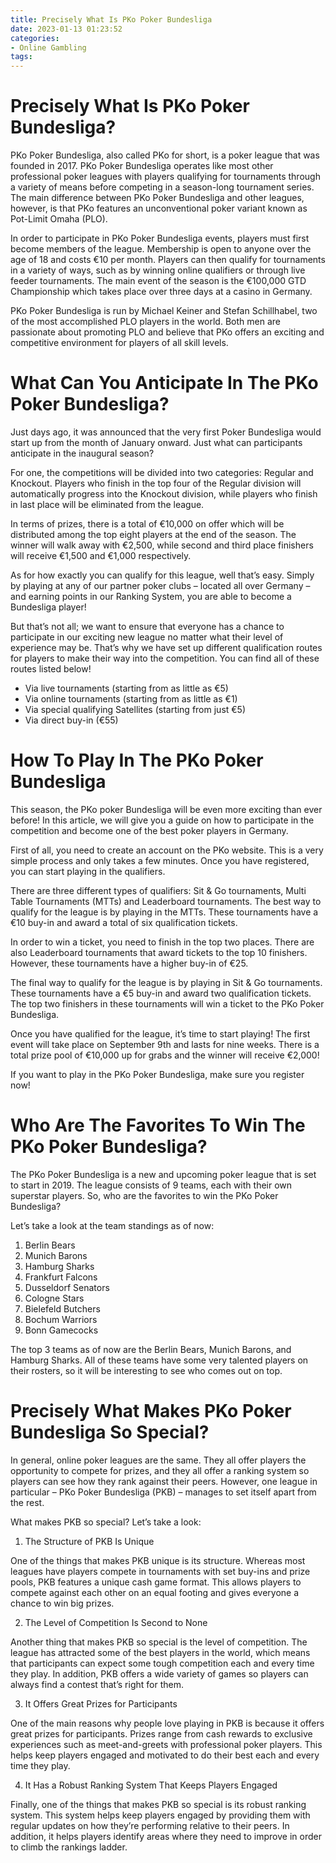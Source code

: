 ```yaml
---
title: Precisely What Is PKo Poker Bundesliga 
date: 2023-01-13 01:23:52
categories:
- Online Gambling
tags:
---
```



#  Precisely What Is PKo Poker Bundesliga? 

PKo Poker Bundesliga, also called PKo for short, is a poker league that was founded in 2017. PKo Poker Bundesliga operates like most other professional poker leagues with players qualifying for tournaments through a variety of means before competing in a season-long tournament series. The main difference between PKo Poker Bundesliga and other leagues, however, is that PKo features an unconventional poker variant known as Pot-Limit Omaha (PLO).

In order to participate in PKo Poker Bundesliga events, players must first become members of the league. Membership is open to anyone over the age of 18 and costs €10 per month. Players can then qualify for tournaments in a variety of ways, such as by winning online qualifiers or through live feeder tournaments. The main event of the season is the €100,000 GTD Championship which takes place over three days at a casino in Germany.

PKo Poker Bundesliga is run by Michael Keiner and Stefan Schillhabel, two of the most accomplished PLO players in the world. Both men are passionate about promoting PLO and believe that PKo offers an exciting and competitive environment for players of all skill levels.

#  What Can You Anticipate In The PKo Poker Bundesliga? 

Just days ago, it was announced that the very first Poker Bundesliga would start up from the month of January onward. Just what can participants anticipate in the inaugural season? 

For one, the competitions will be divided into two categories: Regular and Knockout. Players who finish in the top four of the Regular division will automatically progress into the Knockout division, while players who finish in last place will be eliminated from the league. 

In terms of prizes, there is a total of €10,000 on offer which will be distributed among the top eight players at the end of the season. The winner will walk away with €2,500, while second and third place finishers will receive €1,500 and €1,000 respectively. 

As for how exactly you can qualify for this league, well that’s easy. Simply by playing at any of our partner poker clubs – located all over Germany – and earning points in our Ranking System, you are able to become a Bundesliga player! 

But that’s not all; we want to ensure that everyone has a chance to participate in our exciting new league no matter what their level of experience may be. That’s why we have set up different qualification routes for players to make their way into the competition. You can find all of these routes listed below! 

- Via live tournaments (starting from as little as €5) 
- Via online tournaments (starting from as little as €1) 
- Via special qualifying Satellites (starting from just €5) 
- Via direct buy-in (€55)

#  How To Play In The PKo Poker Bundesliga 

This season, the PKo poker Bundesliga will be even more exciting than ever before! In this article, we will give you a guide on how to participate in the competition and become one of the best poker players in Germany.

First of all, you need to create an account on the PKo website. This is a very simple process and only takes a few minutes. Once you have registered, you can start playing in the qualifiers.

There are three different types of qualifiers: Sit & Go tournaments, Multi Table Tournaments (MTTs) and Leaderboard tournaments. The best way to qualify for the league is by playing in the MTTs. These tournaments have a €10 buy-in and award a total of six qualification tickets.

In order to win a ticket, you need to finish in the top two places. There are also Leaderboard tournaments that award tickets to the top 10 finishers. However, these tournaments have a higher buy-in of €25.

The final way to qualify for the league is by playing in Sit & Go tournaments. These tournaments have a €5 buy-in and award two qualification tickets. The top two finishers in these tournaments will win a ticket to the PKo Poker Bundesliga.

Once you have qualified for the league, it’s time to start playing! The first event will take place on September 9th and lasts for nine weeks. There is a total prize pool of €10,000 up for grabs and the winner will receive €2,000!

If you want to play in the PKo Poker Bundesliga, make sure you register now!

#  Who Are The Favorites To Win The PKo Poker Bundesliga? 

The PKo Poker Bundesliga is a new and upcoming poker league that is set to start in 2019. The league consists of 9 teams, each with their own superstar players. So, who are the favorites to win the PKo Poker Bundesliga?

Let’s take a look at the team standings as of now:
1. Berlin Bears 
2. Munich Barons 
3. Hamburg Sharks 
4. Frankfurt Falcons 
5. Dusseldorf Senators 
6. Cologne Stars 
7. Bielefeld Butchers 
8. Bochum Warriors 
9. Bonn Gamecocks

The top 3 teams as of now are the Berlin Bears, Munich Barons, and Hamburg Sharks. All of these teams have some very talented players on their rosters, so it will be interesting to see who comes out on top.

#  Precisely What Makes PKo Poker Bundesliga So Special?

In general, online poker leagues are the same. They all offer players the opportunity to compete for prizes, and they all offer a ranking system so players can see how they rank against their peers. However, one league in particular – PKo Poker Bundesliga (PKB) – manages to set itself apart from the rest.

What makes PKB so special? Let’s take a look:

1. The Structure of PKB Is Unique

One of the things that makes PKB unique is its structure. Whereas most leagues have players compete in tournaments with set buy-ins and prize pools, PKB features a unique cash game format. This allows players to compete against each other on an equal footing and gives everyone a chance to win big prizes.

2. The Level of Competition Is Second to None

Another thing that makes PKB so special is the level of competition. The league has attracted some of the best players in the world, which means that participants can expect some tough competition each and every time they play. In addition, PKB offers a wide variety of games so players can always find a contest that’s right for them.

3. It Offers Great Prizes for Participants

One of the main reasons why people love playing in PKB is because it offers great prizes for participants. Prizes range from cash rewards to exclusive experiences such as meet-and-greets with professional poker players. This helps keep players engaged and motivated to do their best each and every time they play.

4. It Has a Robust Ranking System That Keeps Players Engaged

Finally, one of the things that makes PKB so special is its robust ranking system. This system helps keep players engaged by providing them with regular updates on how they’re performing relative to their peers. In addition, it helps players identify areas where they need to improve in order to climb the rankings ladder.